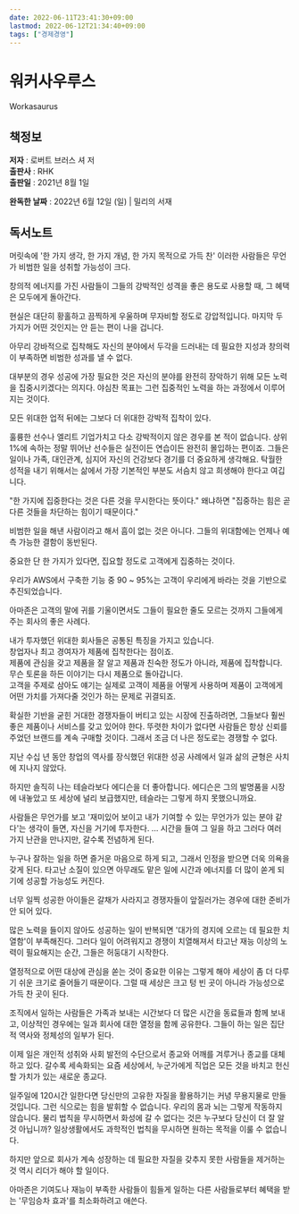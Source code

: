 ```yaml
---
date: 2022-06-11T23:41:30+09:00
lastmod: 2022-06-12T21:34:40+09:00
tags: ["경제경영"]
---
```


# 워커사우루스

Workasaurus

## 책정보

**저자** : 로버트 브러스 셔 저  
**출판사** : RHK  
**출판일** : 2021년 8월 1일

**완독한 날짜** : 2022년 6월 12일 (일) | 밀리의 서재

## 독서노트

머릿속에 '한 가지 생각, 한 가지 개념, 한 가지 목적으로 가득 찬' 이러한 사람들은 무언가 비범한 일을 성취할 가능성이 크다.

창의적 에너지를 가진 사람들이 그들의 강박적인 성격을 좋은 용도로 사용할 때, 그 혜택은 모두에게 돌아간다.

현실은 대단히 황홀하고 끔찍하게 우울하며 무자비할 정도로 강압적입니다. 마지막 두 가지가 어떤 것인지는 안 듣는 편이 나을 겁니다.

아무리 강바적으로 집착해도 자신의 분야에서 두각을 드러내는 데 필요한 지성과 창의력이 부족하면 비범한 성과를 낼 수 없다.

대부분의 경우 성공에 가장 필요한 것은 자신의 분야를 완전히 장악하기 위해 모든 노력을 집중시키겠다는 의지다. 야심찬 목표는 그런 집중적인 노력을 하는 과정에서 이루어지는 것이다.

모든 위대한 업적 뒤에는 그보다 더 위대한 강박적 집착이 있다.

훌륭한 선수나 엘리트 기업가치고 다소 강박적이지 않은 경우를 본 적이 없습니다. 상위 1%에 속하는 정말 뛰어난 선수들은 실전이든 연습이든 완전히 몰입하는 편이죠. 그들은 일이나 가족, 대인관계, 심지어 자신의 건강보다 경기를 더 중요하게 생각해요. 탁월한 성적을 내기 위해서는 삶에서 가장 기본적인 부분도 서슴치 않고 희생해야 한다고 여깁니다.

"한 가지에 집중한다는 것은 다른 것을 무시한다는 뜻이다." 왜냐하면 "집중하는 힘은 곧 다른 것들을 차단하는 힘이기 때문이다."

비범한 일을 해낸 사람이라고 해서 흠이 없는 것은 아니다. 그들의 위대함에는 언제나 예측 가능한 결함이 동반된다.

중요한 단 한 가지가 있다면, 집요할 정도로 고객에게 집중하는 것이다.

우리가 AWS에서 구축한 기능 중 90 ~ 95%는 고객이 우리에게 바라는 것을 기반으로 추진되었습니다.

아마존은 고객의 말에 귀를 기울이면서도 그들이 필요한 줄도 모르는 것까지 그들에게 주는 회사의 좋은 사례다.

내가 투자했던 위대한 회사들은 공통된 특징을 가지고 있습니다.  
창업자나 최고 경여자가 제품에 집착한다는 점이죠.  
제품에 관심을 갖고 제품을 잘 알고 제품과 친숙한 정도가 아니라, 제품에 집착합니다.  
무슨 토론을 하든 이야기는 다시 제품으로 돌아갑니다.  
고객을 주제로 삼아도 얘기는 실제로 고객이 제품을 어떻게 사용하며 제품이 고객에게 어떤 가치를 가져다줄 것인가 하는 문제로 귀결되죠.

확실한 기반을 굳힌 거대한 경쟁자들이 버티고 있는 시장에 진출하려면, 그들보다 훨씬 좋은 제품이나 서비스를 갖고 있어야 한다. 뚜렷한 차이가 없다면 사람들은 항상 신뢰를 주었던 브랜드를 계속 구매할 것이다. 그래서 조금 더 나은 정도로는 경쟁할 수 없다.

지난 수십 년 동안 창업의 역사를 장식했던 위대한 성공 사례에서 일과 삶의 균형은 사치에 지나지 않았다.

하지만 솔직히 나는 테슬라보다 에디슨을 더 좋아합니다. 에디슨은 그의 발명품을 시장에 내놓았고 또 세상에 널리 보급했지만, 테슬라는 그렇게 하지 못했으니까요.

사람들은 무언가를 보고 '재미있어 보이고 내가 기여할 수 있는 무언가가 있는 분야 같다'는 생각이 들면, 자신을 거기에 투자한다. ... 시간을 들여 그 일을 하고 그러다 여러 가지 난관을 만나지만, 갈수록 전념하게 된다.

누구나 잘하는 일을 하면 즐거운 마음으로 하게 되고, 그래서 인정을 받으면 더욱 의욕을 갖게 된다. 타고난 소질이 있으면 아무래도 맡은 일에 시간과 에너지를 더 많이 쏟게 되기에 성공할 가능성도 커진다.

너무 일찍 성공한 아이들은 갈채가 사라지고 경쟁자들이 앞질러가는 경우에 대한 준비가 안 되어 있다.

많은 노력을 들이지 않아도 성공하는 일이 반복되면 '대가의 경지에 오르는 데 필요한 치열함'이 부족해진다. 그러다 일이 어려워지고 경쟁이 치열해져서 타고난 재능 이상의 노력이 필요해지는 순간, 그들은 허둥대기 시작한다.

열정적으로 어떤 대상에 관심을 쏟는 것이 중요한 이유는 그렇게 해야 세상이 좀 더 다루기 쉬운 크기로 줄어들기 때문이다. 그럴 때 세상은 크고 텅 빈 곳이 아니라 가능성으로 가득 찬 곳이 된다.

조직에서 일하는 사람들은 가족과 보내는 시간보다 더 많은 시간을 동료들과 함께 보내고, 이상적인 경우에는 일과 회사에 대한 열정을 함께 공유한다. 그들이 하는 일은 집단적 역사와 정체성의 일부가 된다.

이제 일은 개인적 성취와 사회 발전의 수단으로서 종교와 어깨를 겨루거나 종교를 대체하고 있다. 갈수록 세속화되는 요즘 세상에서, 누군가에게 직업은 모든 것을 바치고 헌신할 가치가 있는 새로운 종교다.

일주일에 120시간 일한다면 당신만의 고유한 자질을 활용하기는 커녕 무용지물로 만들 것입니다. 그런 식으로는 힘을 발휘할 수 없습니다. 우리의 몸과 뇌는 그렇게 작동하지 않습니다. 물리 법칙을 무시하면서 화성에 갈 수 없다는 것은 누구보다 당신이 더 잘 알 것 아닙니까? 일상생활에서도 과학적인 법칙을 무시하면 원하는 목적을 이룰 수 없습니다.

하지만 앞으로 회사가 계속 성장하는 데 필요한 자질을 갖추지 못한 사람들을 제거하는 것 역시 리더가 해야 할 일이다.

아마존은 기여도나 재능이 부족한 사람들이 힘들게 일하는 다른 사람들로부터 혜택을 받는 '무임승차 효과'를 최소화하려고 애쓴다.
